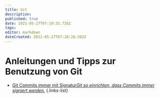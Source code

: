 ```yaml
---
title: Git
description: 
published: true
date: 2021-05-27T07:19:33.726Z
tags: 
editor: markdown
dateCreated: 2021-05-27T07:18:28.502Z
---
```


# Anleitungen und Tipps zur Benutzung von Git

- [Git Commits immer mit Signatur*Git so einrichten, dass Commits immer signiert werden.*](/git/commit_signatur)
{.links-list}